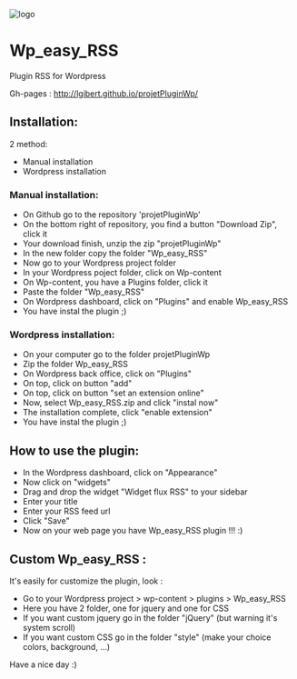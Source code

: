 ![logo](//scontent-fra.xx.fbcdn.net/hphotos-xap1/v/t1.0-9/11226904_940385329316425_5477830414844920737_n.jpg?oh=0d2403f76431b139277f4a8b42ed3087&oe=5600B2F5) 
# Wp_easy_RSS
Plugin RSS for Wordpress

Gh-pages : http://lgibert.github.io/projetPluginWp/

Installation:
-------------

2 method:
* Manual installation
* Wordpress installation

### Manual installation:

* On Github go to the repository 'projetPluginWp'
* On the bottom right of repository, you find a button "Download Zip", click it
* Your download finish, unzip the zip "projetPluginWp"
* In the new folder copy the folder "Wp_easy_RSS"
* Now go to your Wordpress project folder
* In your Wordpress poject folder, click on Wp-content
* On Wp-content, you have a Plugins folder, click it
* Paste the folder "Wp_easy_RSS"
* On Wordpress dashboard, click on "Plugins" and enable Wp_easy_RSS
* You have instal the plugin ;)

### Wordpress installation:

* On your computer go to the folder projetPluginWp
* Zip the folder Wp_easy_RSS
* On Wordpress back office, click on "Plugins"
* On top, click on button "add"
* On top, click on button "set an extension online"
* Now, select Wp_easy_RSS.zip and click "instal now"
* The installation complete, click "enable extension"
* You have instal the plugin ;)

How to use the plugin:
----------------------

* In the Wordpress dashboard, click on "Appearance"
* Now click on "widgets"
* Drag and drop the widget "Widget flux RSS" to your sidebar
* Enter your title
* Enter your RSS feed url
* Click "Save"
* Now on your web page you have Wp_easy_RSS plugin !!! :)

Custom Wp_easy_RSS :
--------------------

It's easily for customize the plugin, look :

* Go to your Wordpress project > wp-content > plugins > Wp_easy_RSS
* Here you have 2 folder, one for jquery and one for CSS
* If you want custom jquery go in the folder "jQuery" (but warning it's system scroll)
* If you want custom CSS go in the folder "style" (make your choice colors, background, ...)


Have a nice day :)







